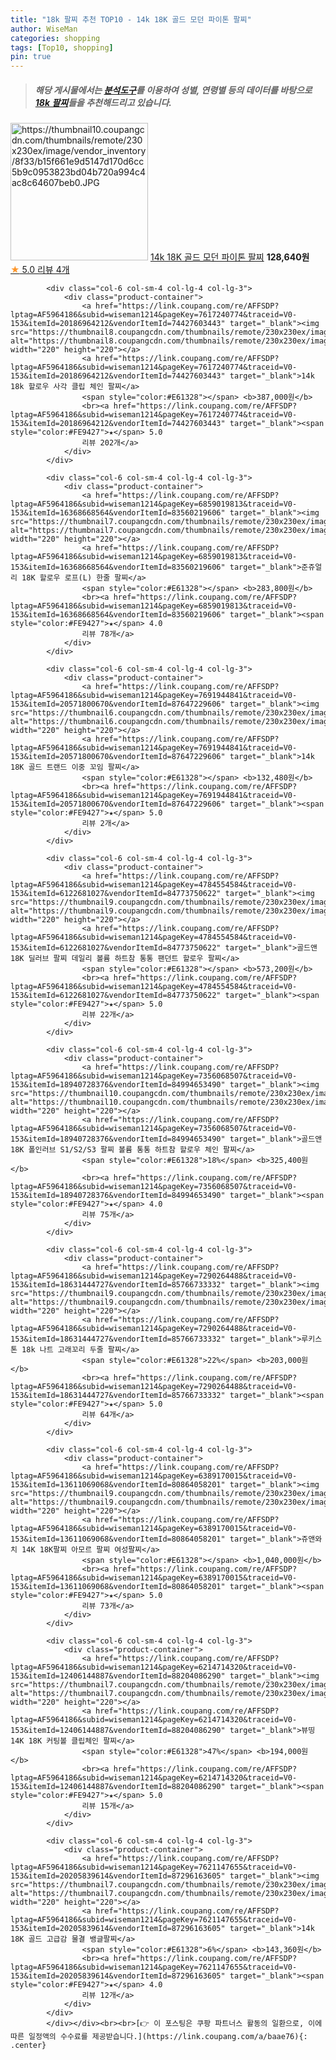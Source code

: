 ```yaml
---
title: "18k 팔찌 추천 TOP10 - 14k 18K 골드 모던 파이톤 팔찌"
author: WiseMan
categories: shopping
tags: [Top10, shopping]
pin: true
---
```


> ##### 해당 게시물에서는 [**분석도구**](https://itemscout.io/)를 이용하여 **성별**, **연령별** 등의 데이터를 바탕으로 [**18k 팔찌**](https://link.coupang.com/a/baae76)들을 추천해드리고 있습니다.
<div class="container"><div class="row">
            <div class="col-6 col-sm-4 col-lg-4 col-lg-3">
                <div class="product-container">
                    <a href="https://link.coupang.com/re/AFFSDP?lptag=AF5964186&subid=wiseman1214&pageKey=7744092475&traceid=V0-153&itemId=20842489360&vendorItemId=87910196617" target="_blank"><img src="https://thumbnail10.coupangcdn.com/thumbnails/remote/230x230ex/image/vendor_inventory/8f33/b15f661e9d5147d170d6cc5b9c0953823bd04b720a994c4ac8c64607beb0.JPG" alt="https://thumbnail10.coupangcdn.com/thumbnails/remote/230x230ex/image/vendor_inventory/8f33/b15f661e9d5147d170d6cc5b9c0953823bd04b720a994c4ac8c64607beb0.JPG" width="220" height="220"></a>
                    <a href="https://link.coupang.com/re/AFFSDP?lptag=AF5964186&subid=wiseman1214&pageKey=7744092475&traceid=V0-153&itemId=20842489360&vendorItemId=87910196617" target="_blank">14k 18K 골드 모던 파이톤 팔찌</a>
                    <span style="color:#E61328"></span> <b>128,640원</b>
                    <br><a href="https://link.coupang.com/re/AFFSDP?lptag=AF5964186&subid=wiseman1214&pageKey=7744092475&traceid=V0-153&itemId=20842489360&vendorItemId=87910196617" target="_blank"><span style="color:#FE9427">★</span> 5.0
                    리뷰 4개</a>
                </div>
            </div>
            
            <div class="col-6 col-sm-4 col-lg-4 col-lg-3">
                <div class="product-container">
                    <a href="https://link.coupang.com/re/AFFSDP?lptag=AF5964186&subid=wiseman1214&pageKey=7617240774&traceid=V0-153&itemId=20186964212&vendorItemId=74427603443" target="_blank"><img src="https://thumbnail8.coupangcdn.com/thumbnails/remote/230x230ex/image/vendor_inventory/2d8a/d8564ef9c2e254e50bde44375f24e02411f05a04a1c2ed501891e0de5872.jpeg" alt="https://thumbnail8.coupangcdn.com/thumbnails/remote/230x230ex/image/vendor_inventory/2d8a/d8564ef9c2e254e50bde44375f24e02411f05a04a1c2ed501891e0de5872.jpeg" width="220" height="220"></a>
                    <a href="https://link.coupang.com/re/AFFSDP?lptag=AF5964186&subid=wiseman1214&pageKey=7617240774&traceid=V0-153&itemId=20186964212&vendorItemId=74427603443" target="_blank">14k 18k 할로우 사각 클립 체인 팔찌</a>
                    <span style="color:#E61328"></span> <b>387,000원</b>
                    <br><a href="https://link.coupang.com/re/AFFSDP?lptag=AF5964186&subid=wiseman1214&pageKey=7617240774&traceid=V0-153&itemId=20186964212&vendorItemId=74427603443" target="_blank"><span style="color:#FE9427">★</span> 5.0
                    리뷰 202개</a>
                </div>
            </div>
            
            <div class="col-6 col-sm-4 col-lg-4 col-lg-3">
                <div class="product-container">
                    <a href="https://link.coupang.com/re/AFFSDP?lptag=AF5964186&subid=wiseman1214&pageKey=6859019813&traceid=V0-153&itemId=16368668564&vendorItemId=83560219606" target="_blank"><img src="https://thumbnail7.coupangcdn.com/thumbnails/remote/230x230ex/image/vendor_inventory/58a8/fa272aaec898846123e104a75cbd3845e78555c38f27b6467ee95100beaf.jpg" alt="https://thumbnail7.coupangcdn.com/thumbnails/remote/230x230ex/image/vendor_inventory/58a8/fa272aaec898846123e104a75cbd3845e78555c38f27b6467ee95100beaf.jpg" width="220" height="220"></a>
                    <a href="https://link.coupang.com/re/AFFSDP?lptag=AF5964186&subid=wiseman1214&pageKey=6859019813&traceid=V0-153&itemId=16368668564&vendorItemId=83560219606" target="_blank">준쥬얼리 18K 할로우 로프(L) 한줄 팔찌</a>
                    <span style="color:#E61328"></span> <b>283,800원</b>
                    <br><a href="https://link.coupang.com/re/AFFSDP?lptag=AF5964186&subid=wiseman1214&pageKey=6859019813&traceid=V0-153&itemId=16368668564&vendorItemId=83560219606" target="_blank"><span style="color:#FE9427">★</span> 4.0
                    리뷰 78개</a>
                </div>
            </div>
            
            <div class="col-6 col-sm-4 col-lg-4 col-lg-3">
                <div class="product-container">
                    <a href="https://link.coupang.com/re/AFFSDP?lptag=AF5964186&subid=wiseman1214&pageKey=7691944841&traceid=V0-153&itemId=20571800670&vendorItemId=87647229606" target="_blank"><img src="https://thumbnail6.coupangcdn.com/thumbnails/remote/230x230ex/image/vendor_inventory/5f8b/f9a44b9fa15a1e318bbb6de7579b245693c7b78c04f5fd92050c8fddba3e.JPG" alt="https://thumbnail6.coupangcdn.com/thumbnails/remote/230x230ex/image/vendor_inventory/5f8b/f9a44b9fa15a1e318bbb6de7579b245693c7b78c04f5fd92050c8fddba3e.JPG" width="220" height="220"></a>
                    <a href="https://link.coupang.com/re/AFFSDP?lptag=AF5964186&subid=wiseman1214&pageKey=7691944841&traceid=V0-153&itemId=20571800670&vendorItemId=87647229606" target="_blank">14k 18K 골드 트랜드 이중 꼬임 팔찌</a>
                    <span style="color:#E61328"></span> <b>132,480원</b>
                    <br><a href="https://link.coupang.com/re/AFFSDP?lptag=AF5964186&subid=wiseman1214&pageKey=7691944841&traceid=V0-153&itemId=20571800670&vendorItemId=87647229606" target="_blank"><span style="color:#FE9427">★</span> 5.0
                    리뷰 2개</a>
                </div>
            </div>
            
            <div class="col-6 col-sm-4 col-lg-4 col-lg-3">
                <div class="product-container">
                    <a href="https://link.coupang.com/re/AFFSDP?lptag=AF5964186&subid=wiseman1214&pageKey=4784554584&traceid=V0-153&itemId=6122681027&vendorItemId=84773750622" target="_blank"><img src="https://thumbnail9.coupangcdn.com/thumbnails/remote/230x230ex/image/vendor_inventory/cbf9/55a0852c37d7815aac3963323d54b0574f8cce95d2be35f3cf3eda406d41.jpg" alt="https://thumbnail9.coupangcdn.com/thumbnails/remote/230x230ex/image/vendor_inventory/cbf9/55a0852c37d7815aac3963323d54b0574f8cce95d2be35f3cf3eda406d41.jpg" width="220" height="220"></a>
                    <a href="https://link.coupang.com/re/AFFSDP?lptag=AF5964186&subid=wiseman1214&pageKey=4784554584&traceid=V0-153&itemId=6122681027&vendorItemId=84773750622" target="_blank">골드앤 18K 딜러브 팔찌 데일리 볼륨 하트참 통통 팬던트 할로우 팔찌</a>
                    <span style="color:#E61328"></span> <b>573,200원</b>
                    <br><a href="https://link.coupang.com/re/AFFSDP?lptag=AF5964186&subid=wiseman1214&pageKey=4784554584&traceid=V0-153&itemId=6122681027&vendorItemId=84773750622" target="_blank"><span style="color:#FE9427">★</span> 5.0
                    리뷰 22개</a>
                </div>
            </div>
            
            <div class="col-6 col-sm-4 col-lg-4 col-lg-3">
                <div class="product-container">
                    <a href="https://link.coupang.com/re/AFFSDP?lptag=AF5964186&subid=wiseman1214&pageKey=7356068507&traceid=V0-153&itemId=18940728376&vendorItemId=84994653490" target="_blank"><img src="https://thumbnail10.coupangcdn.com/thumbnails/remote/230x230ex/image/vendor_inventory/23c9/c116e8251d35c9ddf39035ada874132b252618a6be5d1ed06cc9eaf30d8e.png" alt="https://thumbnail10.coupangcdn.com/thumbnails/remote/230x230ex/image/vendor_inventory/23c9/c116e8251d35c9ddf39035ada874132b252618a6be5d1ed06cc9eaf30d8e.png" width="220" height="220"></a>
                    <a href="https://link.coupang.com/re/AFFSDP?lptag=AF5964186&subid=wiseman1214&pageKey=7356068507&traceid=V0-153&itemId=18940728376&vendorItemId=84994653490" target="_blank">골드앤 18K 폴인러브 S1/S2/S3 팔찌 볼륨 통통 하트참 할로우 체인 팔찌</a>
                    <span style="color:#E61328">18%</span> <b>325,400원</b>
                    <br><a href="https://link.coupang.com/re/AFFSDP?lptag=AF5964186&subid=wiseman1214&pageKey=7356068507&traceid=V0-153&itemId=18940728376&vendorItemId=84994653490" target="_blank"><span style="color:#FE9427">★</span> 4.0
                    리뷰 75개</a>
                </div>
            </div>
            
            <div class="col-6 col-sm-4 col-lg-4 col-lg-3">
                <div class="product-container">
                    <a href="https://link.coupang.com/re/AFFSDP?lptag=AF5964186&subid=wiseman1214&pageKey=7290264488&traceid=V0-153&itemId=18631444727&vendorItemId=85766733332" target="_blank"><img src="https://thumbnail9.coupangcdn.com/thumbnails/remote/230x230ex/image/vendor_inventory/4d29/bb47ca24da1524d5b67c48d0461842a50d10e1c5822f9f78c33e64ee7109.jpg" alt="https://thumbnail9.coupangcdn.com/thumbnails/remote/230x230ex/image/vendor_inventory/4d29/bb47ca24da1524d5b67c48d0461842a50d10e1c5822f9f78c33e64ee7109.jpg" width="220" height="220"></a>
                    <a href="https://link.coupang.com/re/AFFSDP?lptag=AF5964186&subid=wiseman1214&pageKey=7290264488&traceid=V0-153&itemId=18631444727&vendorItemId=85766733332" target="_blank">루키스톤 18k 나트 고래꼬리 두줄 팔찌</a>
                    <span style="color:#E61328">22%</span> <b>203,000원</b>
                    <br><a href="https://link.coupang.com/re/AFFSDP?lptag=AF5964186&subid=wiseman1214&pageKey=7290264488&traceid=V0-153&itemId=18631444727&vendorItemId=85766733332" target="_blank"><span style="color:#FE9427">★</span> 5.0
                    리뷰 64개</a>
                </div>
            </div>
            
            <div class="col-6 col-sm-4 col-lg-4 col-lg-3">
                <div class="product-container">
                    <a href="https://link.coupang.com/re/AFFSDP?lptag=AF5964186&subid=wiseman1214&pageKey=6389170015&traceid=V0-153&itemId=13611069068&vendorItemId=80864058201" target="_blank"><img src="https://thumbnail9.coupangcdn.com/thumbnails/remote/230x230ex/image/vendor_inventory/c106/908b9e84a81e2a3f9ab6997343de3b011482b2dff4c74d8fb2e027ac4db9.jpg" alt="https://thumbnail9.coupangcdn.com/thumbnails/remote/230x230ex/image/vendor_inventory/c106/908b9e84a81e2a3f9ab6997343de3b011482b2dff4c74d8fb2e027ac4db9.jpg" width="220" height="220"></a>
                    <a href="https://link.coupang.com/re/AFFSDP?lptag=AF5964186&subid=wiseman1214&pageKey=6389170015&traceid=V0-153&itemId=13611069068&vendorItemId=80864058201" target="_blank">쥬앤와치 14K 18K팔찌 아모르 팔찌 여성팔찌</a>
                    <span style="color:#E61328"></span> <b>1,040,000원</b>
                    <br><a href="https://link.coupang.com/re/AFFSDP?lptag=AF5964186&subid=wiseman1214&pageKey=6389170015&traceid=V0-153&itemId=13611069068&vendorItemId=80864058201" target="_blank"><span style="color:#FE9427">★</span> 5.0
                    리뷰 73개</a>
                </div>
            </div>
            
            <div class="col-6 col-sm-4 col-lg-4 col-lg-3">
                <div class="product-container">
                    <a href="https://link.coupang.com/re/AFFSDP?lptag=AF5964186&subid=wiseman1214&pageKey=6214714320&traceid=V0-153&itemId=12406144887&vendorItemId=88204086290" target="_blank"><img src="https://thumbnail7.coupangcdn.com/thumbnails/remote/230x230ex/image/vendor_inventory/4365/0f10fd6c2eab444ff8b432cea47eb9c847aa026d6f70779cceaf4d2510b9.jpg" alt="https://thumbnail7.coupangcdn.com/thumbnails/remote/230x230ex/image/vendor_inventory/4365/0f10fd6c2eab444ff8b432cea47eb9c847aa026d6f70779cceaf4d2510b9.jpg" width="220" height="220"></a>
                    <a href="https://link.coupang.com/re/AFFSDP?lptag=AF5964186&subid=wiseman1214&pageKey=6214714320&traceid=V0-153&itemId=12406144887&vendorItemId=88204086290" target="_blank">뷰띵 14K 18K 커팅볼 클립체인 팔찌</a>
                    <span style="color:#E61328">47%</span> <b>194,000원</b>
                    <br><a href="https://link.coupang.com/re/AFFSDP?lptag=AF5964186&subid=wiseman1214&pageKey=6214714320&traceid=V0-153&itemId=12406144887&vendorItemId=88204086290" target="_blank"><span style="color:#FE9427">★</span> 5.0
                    리뷰 15개</a>
                </div>
            </div>
            
            <div class="col-6 col-sm-4 col-lg-4 col-lg-3">
                <div class="product-container">
                    <a href="https://link.coupang.com/re/AFFSDP?lptag=AF5964186&subid=wiseman1214&pageKey=7621147655&traceid=V0-153&itemId=20205839614&vendorItemId=87296163605" target="_blank"><img src="https://thumbnail7.coupangcdn.com/thumbnails/remote/230x230ex/image/vendor_inventory/0cfe/40c7048e28165680140d2886aab26b850ad3e648b3f6269edd457a4aa8b7.JPG" alt="https://thumbnail7.coupangcdn.com/thumbnails/remote/230x230ex/image/vendor_inventory/0cfe/40c7048e28165680140d2886aab26b850ad3e648b3f6269edd457a4aa8b7.JPG" width="220" height="220"></a>
                    <a href="https://link.coupang.com/re/AFFSDP?lptag=AF5964186&subid=wiseman1214&pageKey=7621147655&traceid=V0-153&itemId=20205839614&vendorItemId=87296163605" target="_blank">14k 18K 골드 고급감 물결 뱅글팔찌</a>
                    <span style="color:#E61328">6%</span> <b>143,360원</b>
                    <br><a href="https://link.coupang.com/re/AFFSDP?lptag=AF5964186&subid=wiseman1214&pageKey=7621147655&traceid=V0-153&itemId=20205839614&vendorItemId=87296163605" target="_blank"><span style="color:#FE9427">★</span> 4.0
                    리뷰 12개</a>
                </div>
            </div>
            </div></div><br><br>[👉 이 포스팅은 쿠팡 파트너스 활동의 일환으로, 이에 따른 일정액의 수수료를 제공받습니다.](https://link.coupang.com/a/baae76){: .center}